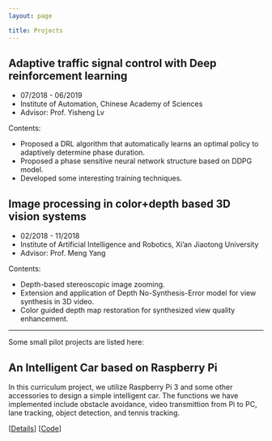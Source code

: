 ```yaml
---
layout: page

title: Projects
---
```



## Adaptive traffic signal control with Deep reinforcement learning 
* 07/2018 - 06/2019
* Institute of Automation, Chinese Academy of Sciences
* Advisor: Prof. Yisheng Lv

Contents:
* Proposed a DRL algorithm that automatically learns an optimal policy to adaptively determine
phase duration.
* Proposed a phase sensitive neural network structure based on DDPG model.
* Developed some interesting training techniques.

## Image processing in color+depth based 3D vision systems
* 02/2018 - 11/2018
* Institute of Artificial Intelligence and Robotics, Xi’an Jiaotong University
* Advisor: Prof. Meng Yang

Contents:
* Depth-based stereoscopic image zooming.
* Extension and application of Depth No-Synthesis-Error model for view synthesis in 3D video.
* Color guided depth map restoration for synthesized view quality enhancement.

***

Some small pilot projects are listed here:

## An Intelligent Car based on Raspberry Pi

In this curriculum project, we utilize Raspberry Pi 3 and some other accessories to design a simple intelligent car. The functions we have implemented include obstacle avoidance, video transmittion from Pi to PC, lane tracking, object detection, and tennis tracking.

[[Details](https://github.com/Mingrui-Yu/RaspberryCar)] [[Code](https://github.com/Mingrui-Yu/RaspberryCar)]

